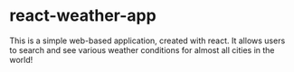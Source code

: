 # react-weather-app

This is a simple web-based application, created with react. It allows users to search and see various weather conditions for almost all cities in the world!
